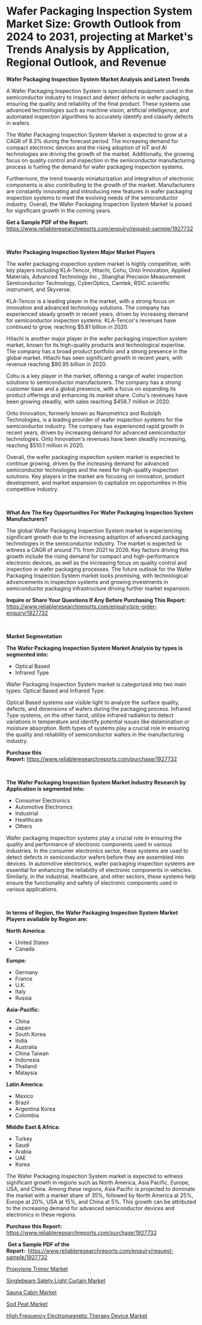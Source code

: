 <p><h1>Wafer Packaging Inspection System Market Size: Growth Outlook from 2024 to 2031, projecting at Market's Trends Analysis by Application, Regional Outlook, and Revenue</h1></p><p><strong>Wafer Packaging Inspection System Market Analysis and Latest Trends</strong></p>
<p><p>A Wafer Packaging Inspection System is specialized equipment used in the semiconductor industry to inspect and detect defects in wafer packaging, ensuring the quality and reliability of the final product. These systems use advanced technologies such as machine vision, artificial intelligence, and automated inspection algorithms to accurately identify and classify defects in wafers.</p><p>The Wafer Packaging Inspection System Market is expected to grow at a CAGR of 8.3% during the forecast period. The increasing demand for compact electronic devices and the rising adoption of IoT and AI technologies are driving the growth of the market. Additionally, the growing focus on quality control and inspection in the semiconductor manufacturing process is fueling the demand for wafer packaging inspection systems.</p><p>Furthermore, the trend towards miniaturization and integration of electronic components is also contributing to the growth of the market. Manufacturers are constantly innovating and introducing new features in wafer packaging inspection systems to meet the evolving needs of the semiconductor industry. Overall, the Wafer Packaging Inspection System Market is poised for significant growth in the coming years.</p></p>
<p><strong>Get a Sample PDF of the Report:&nbsp;</strong> <a href="https://www.reliableresearchreports.com/enquiry/request-sample/1927732">https://www.reliableresearchreports.com/enquiry/request-sample/1927732</a></p>
<p>&nbsp;</p>
<p><strong>Wafer Packaging Inspection System Major Market Players</strong></p>
<p><p>The wafer packaging inspection system market is highly competitive, with key players including KLA-Tencor, Hitachi, Cohu, Onto Innovation, Applied Materials, Advanced Technology Inc., Shanghai Precision Measurement Semiconductor Technology, Cyber​​Optics, Camtek, RSIC scientific instrument, and Skyverse.</p><p>KLA-Tencor is a leading player in the market, with a strong focus on innovation and advanced technology solutions. The company has experienced steady growth in recent years, driven by increasing demand for semiconductor inspection systems. KLA-Tencor's revenues have continued to grow, reaching $5.81 billion in 2020.</p><p>Hitachi is another major player in the wafer packaging inspection system market, known for its high-quality products and technological expertise. The company has a broad product portfolio and a strong presence in the global market. Hitachi has seen significant growth in recent years, with revenue reaching $90.95 billion in 2020.</p><p>Cohu is a key player in the market, offering a range of wafer inspection solutions to semiconductor manufacturers. The company has a strong customer base and a global presence, with a focus on expanding its product offerings and enhancing its market share. Cohu's revenues have been growing steadily, with sales reaching $456.7 million in 2020.</p><p>Onto Innovation, formerly known as Nanometrics and Rudolph Technologies, is a leading provider of wafer inspection systems for the semiconductor industry. The company has experienced rapid growth in recent years, driven by increasing demand for advanced semiconductor technologies. Onto Innovation's revenues have been steadily increasing, reaching $510.1 million in 2020.</p><p>Overall, the wafer packaging inspection system market is expected to continue growing, driven by the increasing demand for advanced semiconductor technologies and the need for high-quality inspection solutions. Key players in the market are focusing on innovation, product development, and market expansion to capitalize on opportunities in this competitive industry.</p></p>
<p>&nbsp;</p>
<p><strong>What Are The Key Opportunities For Wafer Packaging Inspection System Manufacturers?</strong></p>
<p><p>The global Wafer Packaging Inspection System market is experiencing significant growth due to the increasing adoption of advanced packaging technologies in the semiconductor industry. The market is expected to witness a CAGR of around 7% from 2021 to 2026. Key factors driving this growth include the rising demand for compact and high-performance electronic devices, as well as the increasing focus on quality control and inspection in wafer packaging processes. The future outlook for the Wafer Packaging Inspection System market looks promising, with technological advancements in inspection systems and growing investments in semiconductor packaging infrastructure driving further market expansion.</p></p>
<p><strong>Inquire or Share Your Questions If Any Before Purchasing This Report:</strong> <a href="https://www.reliableresearchreports.com/enquiry/pre-order-enquiry/1927732">https://www.reliableresearchreports.com/enquiry/pre-order-enquiry/1927732</a></p>
<p>&nbsp;</p>
<p><strong>Market Segmentation</strong></p>
<p><strong>The Wafer Packaging Inspection System Market Analysis by types is segmented into:</strong></p>
<p><ul><li>Optical Based</li><li>Infrared Type</li></ul></p>
<p><p>Wafer Packaging Inspection System market is categorized into two main types: Optical Based and Infrared Type. </p><p>Optical Based systems use visible light to analyze the surface quality, defects, and dimensions of wafers during the packaging process. Infrared Type systems, on the other hand, utilize infrared radiation to detect variations in temperature and identify potential issues like delamination or moisture absorption. Both types of systems play a crucial role in ensuring the quality and reliability of semiconductor wafers in the manufacturing industry.</p></p>
<p><strong>Purchase this Report:&nbsp;</strong><a href="https://www.reliableresearchreports.com/purchase/1927732">https://www.reliableresearchreports.com/purchase/1927732</a></p>
<p>&nbsp;</p>
<p><strong>The Wafer Packaging Inspection System Market Industry Research by Application is segmented into:</strong></p>
<p><ul><li>Consumer Electronics</li><li>Automotive Electronics</li><li>Industrial</li><li>Healthcare</li><li>Others</li></ul></p>
<p><p>Wafer packaging inspection systems play a crucial role in ensuring the quality and performance of electronic components used in various industries. In the consumer electronics sector, these systems are used to detect defects in semiconductor wafers before they are assembled into devices. In automotive electronics, wafer packaging inspection systems are essential for enhancing the reliability of electronic components in vehicles. Similarly, in the industrial, healthcare, and other sectors, these systems help ensure the functionality and safety of electronic components used in various applications.</p></p>
<p>&nbsp;</p>
<p><strong>In terms of Region, the Wafer Packaging Inspection System Market Players available by Region are:</strong></p>
<p>
    <p> <strong> North America: </strong>
        <ul>
            <li>United States</li>
            <li>Canada</li>
        </ul>
        </p> 
    <p> <strong> Europe: </strong>
        <ul>
            <li>Germany</li>
            <li>France</li>
            <li>U.K.</li>
            <li>Italy</li>
            <li>Russia</li>
        </ul>
        </p> 
    <p> <strong> Asia-Pacific: </strong>
        <ul>
            <li>China</li>
            <li>Japan</li>
            <li>South Korea</li>
            <li>India</li>
            <li>Australia</li>
            <li>China Taiwan</li>
            <li>Indonesia</li>
            <li>Thailand</li>
            <li>Malaysia</li>
        </ul>
        </p> 
    <p> <strong> Latin America: </strong>
        <ul>
            <li>Mexico</li>
            <li>Brazil</li>
            <li>Argentina Korea</li>
            <li>Colombia</li>
        </ul>
        </p> 
    <p> <strong> Middle East & Africa: </strong>
        <ul>
            <li>Turkey</li>
            <li>Saudi</li>
            <li>Arabia</li>
            <li>UAE</li>
            <li>Korea</li>
        </ul>
    </p>
    </p>
<p><p>The Wafer Packaging Inspection System market is expected to witness significant growth in regions such as North America, Asia Pacific, Europe, USA, and China. Among these regions, Asia Pacific is projected to dominate the market with a market share of 35%, followed by North America at 25%, Europe at 20%, USA at 15%, and China at 5%. This growth can be attributed to the increasing demand for advanced semiconductor devices and electronics in these regions.</p></p>
<p><strong>Purchase this Report: </strong><a href="https://www.reliableresearchreports.com/purchase/1927732">https://www.reliableresearchreports.com/purchase/1927732</a></p>
<p>&nbsp;<strong>Get a Sample PDF of the Report:&nbsp;&nbsp;</strong><a href="https://www.reliableresearchreports.com/enquiry/request-sample/1927732">https://www.reliableresearchreports.com/enquiry/request-sample/1927732</a></p>
<p><strong></strong></p>
<p><p><a href="https://view.publitas.com/reportprime-1/insights-into-propylene-trimer-market-size-analysing-market-share-trends-and-growth-from-2024-to-2031/">Propylene Trimer Market</a></p><p><a href="https://issuu.com/reportprime-2/docs/singlebeam-satety-light-curtain-market-size-2030.p">Singlebeam Satety Light Curtain Market</a></p><p><a href="https://github.com/zjyglelu/Market-Research-Report-List-1/blob/main/sauna-cabin-market.md">Sauna Cabin Market</a></p><p><a href="https://github.com/mbisetmhermsr/Market-Research-Report-List-1/blob/main/sod-peat-market.md">Sod Peat Market</a></p><p><a href="https://sore-arch-6db.notion.site/High-Frequency-Electromagnetic-Therapy-Device-Market-Offers-Provide-Insightful-Data-for-the-Time-Per-d3d3b7c11eae4f84ad60d23232fd51c4">High Frequency Electromagnetic Therapy Device Market</a></p></p>